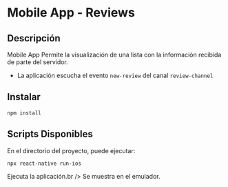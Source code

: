 # Mobile App - Reviews

## Descripción

Mobile App 
Permite la visualización de una lista con la información recibida de parte del servidor.
- La aplicación escucha el evento `new-review` del canal `review-channel`

## Instalar

`npm install`

## Scripts Disponibles

En el directorio del proyecto, puede ejecutar:

`npx react-native run-ios`

Ejecuta la aplicación.br />
Se muestra en el emulador. 
